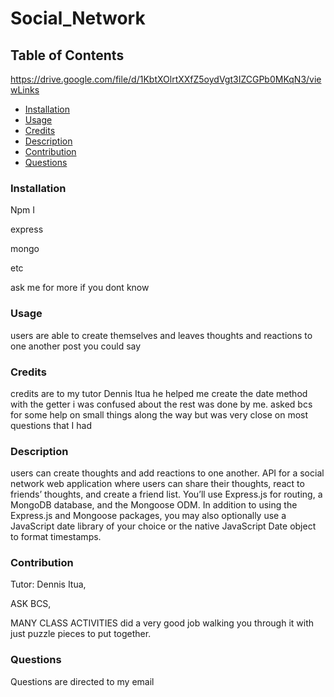 # Social_Network

## Table of Contents

https://drive.google.com/file/d/1KbtXOlrtXXfZ5oydVgt3IZCGPb0MKqN3/viewLinks

- [Installation](#installation)
- [Usage](#usage)
- [Credits](#credits)
- [Description](#bracket-description)
- [Contribution](#contritbution)
- [Questions](#questions)



### Installation
Npm I

express

mongo

etc

ask me for more if you dont know

### Usage
users are able to create themselves and leaves thoughts and reactions to one another post you could say
### Credits
credits are to my tutor Dennis Itua he helped me create the date method with the getter i was confused about the rest was done by me. asked bcs for some help on small things along the way but was very close on most questions that I had
### Description
users can create thoughts and add reactions to one another.
API for a social network web application where users can share their thoughts, react to friends’ thoughts, and create a friend list. You’ll use Express.js for routing, a MongoDB database, and the Mongoose ODM. In addition to using the Express.js and Mongoose packages, you may also optionally use a JavaScript date library of your choice or the native JavaScript Date object to format timestamps.
### Contribution
Tutor: Dennis Itua,

ASK BCS,

MANY CLASS ACTIVITIES did a very good job walking you through it with just puzzle pieces to put together.

### Questions
Questions are directed to my email  

